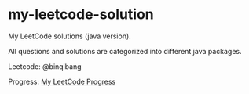 # my-leetcode-solution

My LeetCode solutions (java version). 

All questions and solutions are categorized into different java packages.

Leetcode: @binqibang

Progress: [My LeetCode Progress](https://github.com/binqibang/my-leetcode-solution/blob/main/Progress.md)
